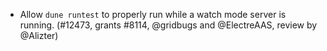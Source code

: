 - Allow `dune runtest` to properly run while a watch mode server is running.
  (#12473, grants #8114, @gridbugs and @ElectreAAS, review by @Alizter)
